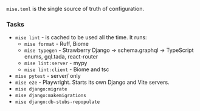 `mise.toml` is the single source of truth of configuration.

### Tasks

- `mise lint` - is cached to be used all the time. It runs:
  - `mise format` - Ruff, Biome
  - `mise typegen` - Strawberry Django → schema.graphql → TypeScript enums, gql.tada, react-router
  - `mise lint:server` - mypy
  - `mise lint:client` - Biome and tsc
- `mise pytest` - server/ only
- `mise e2e` - Playwright. Starts its own Django and Vite servers.
- `mise django:migrate`
- `mise django:makemigrations`
- `mise django:db-stubs-repopulate`
